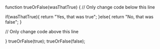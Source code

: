 function trueOrFalse(wasThatTrue) {
  // Only change code below this line

  if(wasThatTrue){
    return "Yes, that was true";
  }else{
    return "No, that was false";
  }

  // Only change code above this line

}
trueOrFalse(true);
trueOrFalse(false);